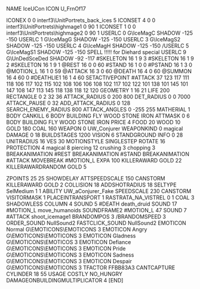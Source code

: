 NAME IceUCon
ICON 			U_FrnOf17

ICONEX 0 0 interf3\UnitPortrets\_back_ices 5
ICONSET 4 0 0 interf3\UnitPortrets\highmage1 0 90 1
ICONSET 1 0 0 interf3\UnitPortrets\highmage2 0 90 1
USERLC 			0 G\IceMagC SHADOW -125 -150
USERLC 			1 G\IceMagG SHADOW -125 -150
USERLC 			3 G\IceMagS2 SHADOW -125 -150
USERLC 			4 G\IceMagH SHADOW -125 -150
/USERLC 		 5 G\IceMagS1 SHADOW -125 -150  SPELL !!!!! for Diehard special
USERLC 			9 G\UnDedSceDed SHADOW -92 -117
#SKELETON               16 1 9 3
#SKELETON               16 1 9 2
#SKELETON               16 1 9 1
@REST      		16 0 0 60
#STAND     		16 1 0 0
#PSTAND    		16 1 3 0
@MOTION_L  		16 1 0 59
@ATTACK    		16 3 0 60
@DEATH     		16 4 0 60
@SUMMON     		16 4 60 0 
#DEATHLIE1 		16 1 4 60
SETACTIVEPOINT #ATTACK 37 123 117 111 118 106 117 102 115 102 108 106 106 108 102 117 102 122 101 138 101 145 101 147 108 147 113 145 118 138 118 12 120
GEOMETRY 		1 16 21
LIFE     		200
RECTANGLE 		0 2 32 36
ATTACK_RADIUS 		0 200 800
DET_RADIUS 		0 0 7000
ATTACK_PAUSE 		0 32
ADD_ATTACK_RADIUS	0 128
SEARCH_ENEMY_RADIUS 	800
ATTACK_ANGLES 	 	0 -255 255
MATHERIAL 		1 BODY
CANKILL 		6 BODY BUILDING FLY WOOD STONE IRON
ATTMASK 0 6 BODY BUILDING FLY WOOD STONE IRON
PRICE 			4 FOOD 20 WOOD 10 GOLD 180 COAL 160
WEAPON 			0 UW_Conjurer
WEAPONKIND 		0 magical
DAMAGE  		0 18
BUILDSTAGES 		1200
VISION 			6
STANDGROUND
INFO 			0 28
UNITRADIUS 		16
VES 			30
MOTIONSTYLE 		SINGLESTEP
ROTATE 			16
PROTECTION 		4 magical 8 piercing 12 crushing 3 chopping 3 
BREAKANIMATION 		#REST
BREAKANIMATION 		#STAND
BREAKANIMATION 		#ATTACK
MOVEBREAK 		#MOTION_L
EXPA 			100
KILLERAWARD             GOLD 22
KILLERAWARDRANDOM       GOLD 5

ZPOINTS 25 25
SHOWDELAY
ATTSPEEDSCALE 150
CANSTORM
KILLERAWARD		GOLD 2
COLLISION 18
ADDSHOTRADIUS 18
SELTYPE SelMedium 1 1
ABILITY			UW_aConjurer_Fake
SPEEDSCALE 230
CANSTORM
VISITORMASK 1
PLACEINTRANSPORT 1
RASTRATA_NA_VISTREL 0 1 COAL 3
SHADOWLESS
COLUMN 4
SOUND 5 #DEATH death_druid
SOUND 17 #MOTION_L move_humanoids
SOUNDFRAME2 #MOTION_L 47
SOUND 7 #ATTACK shoot_icemage1
BRANDOMPOS 3
/BRANDOMSPEED 3
ORDER_SOUND NullSound2
FASTCLICK_SOUND NullSound2
EMOTICON Normal G\EMOTICONS\EMOTICONS 3
EMOTICON Angry G\EMOTICONS\EMOTICONS 3
EMOTICON Gladness G\EMOTICONS\EMOTICOS 3
EMOTICON Defiance G\EMOTICONS\EMOTICONS 3
EMOTICON Pride G\EMOTICONS\EMOTICONS 3
EMOTICON Sadness G\EMOTICONS\EMOTICONS 3
EMOTICON Despair G\EMOTICONS\EMOTICONS 3
TFACTOR FFBB83A3
CANTCAPTURE
CYLINDER 18 55
USAGE COSTLY
NO_HUNGRY
DAMAGEONBUILDINGMULTIPLICATOR 4
[END]
